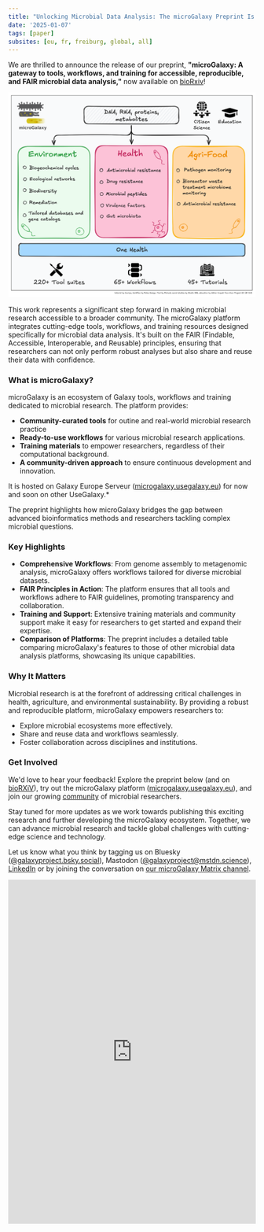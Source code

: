 ```yaml
---
title: "Unlocking Microbial Data Analysis: The microGalaxy Preprint Is Here!"
date: '2025-01-07'
tags: [paper]
subsites: [eu, fr, freiburg, global, all]
---
```


We are thrilled to announce the release of our preprint, **"microGalaxy: A gateway to tools, workflows, and training for accessible, reproducible, and FAIR microbial data analysis,"** now available on [bioRxiv](https://www.biorxiv.org/content/10.1101/2024.12.23.629682v1.full.pdf)!

<img src="graphical_abstract.png" style="max-width: 100%;" alt="Overview of microGalaxy's applications across Environment, Health, and Agri-Food domains, supporting DNA, RNA, protein, and metabolite analysis. Key topics include biogeochemical cycles, antimicrobial resistance, and pathogen monitoring. Centered on One Health, the platform integrates 220+ tool suites, 65+ workflows, and 45+ tutorials, promoting FAIR principles, citizen science, and education." />

This work represents a significant step forward in making microbial research accessible to a broader community. The microGalaxy platform integrates cutting-edge tools, workflows, and training resources designed specifically for microbial data analysis. It's built on the FAIR (Findable, Accessible, Interoperable, and Reusable) principles, ensuring that researchers can not only perform robust analyses but also share and reuse their data with confidence.

### What is microGalaxy?

microGalaxy is an ecosystem of Galaxy tools, workflows and training dedicated to microbial research. The platform provides:

- **Community-curated tools** for outine and real-world microbial research practice
- **Ready-to-use workflows** for various microbial research applications.
- **Training materials** to empower researchers, regardless of their computational background.
- **A community-driven approach** to ensure continuous development and innovation.

It is hosted on Galaxy Europe Serveur ([microgalaxy.usegalaxy.eu](https://microgalaxy.usegalaxy.eu/)) for now and soon on other UseGalaxy.*

The preprint highlights how microGalaxy bridges the gap between advanced bioinformatics methods and researchers tackling complex microbial questions.

### Key Highlights

- **Comprehensive Workflows**: From genome assembly to metagenomic analysis, microGalaxy offers workflows tailored for diverse microbial datasets.
- **FAIR Principles in Action**: The platform ensures that all tools and workflows adhere to FAIR guidelines, promoting transparency and collaboration.
- **Training and Support**: Extensive training materials and community support make it easy for researchers to get started and expand their expertise.
- **Comparison of Platforms**: The preprint includes a detailed table comparing microGalaxy's features to those of other microbial data analysis platforms, showcasing its unique capabilities.

### Why It Matters

Microbial research is at the forefront of addressing critical challenges in health, agriculture, and environmental sustainability. By providing a robust and reproducible platform, microGalaxy empowers researchers to:

- Explore microbial ecosystems more effectively.
- Share and reuse data and workflows seamlessly.
- Foster collaboration across disciplines and institutions.

### Get Involved

We'd love to hear your feedback! Explore the preprint below (and on [bioRXiV](https://www.biorxiv.org/content/10.1101/2024.12.23.629682v1.full.pdf)), try out the microGalaxy platform ([microgalaxy.usegalaxy.eu](https://microgalaxy.usegalaxy.eu/)), and join our growing [community](/community/sig/microbial) of microbial researchers.

Stay tuned for more updates as we work towards publishing this exciting research and further developing the microGalaxy ecosystem. Together, we can advance microbial research and tackle global challenges with cutting-edge science and technology.

Let us know what you think by tagging us on Bluesky ([@galaxyproject.bsky.social](https://bsky.app/profile/galaxyproject.bsky.social)), Mastodon ([@galaxyproject@mstdn.science](https://mstdn.science/@galaxyproject)), [LinkedIn](https://www.linkedin.com/company/galaxy-project/) or by joining the conversation on [our microGalaxy Matrix channel](https://matrix.to/#/#galaxyproject_microGalaxy:gitter.im).

<embed src="https://www.biorxiv.org/content/10.1101/2024.12.23.629682v1.full.pdf" width="100%" height="700" type='application/pdf'>

